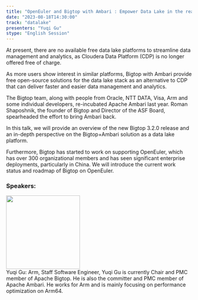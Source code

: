 ```yaml
---
title: "OpenEuler and Bigtop with Ambari : Empower Data Lake in the real world"
date: "2023-08-18T14:30:00" 
track: "datalake"
presenters: "Yuqi Gu"
stype: "English Session"
---
```

At present, there are no available free data lake platforms to streamline data management and analytics, as Cloudera Data Platform (CDP) is no longer offered free of charge.

As more users show interest in similar platforms, Bigtop with Ambari provide free open-source solutions for the data lake stack as an alternative to CDP that can deliver faster and easier data management and analytics.

The Bigtop team, along with people from Oracle, NTT DATA, Visa, Arm and some individual developers, re-incubated Apache Ambari last year. Roman Shaposhnik, the founder of Bigtop and Director of the ASF Board, spearheaded the effort to bring Ambari back.

In this talk, we will provide an overview of the new Bigtop 3.2.0 release and an in-depth perspective on the Bigtop+Ambari solution as a data lake platform. 

Furthermore, Bigtop has started to work on supporting OpenEuler, which has over 300 organizational members and has seen significant enterprise deployments, particularly in China. We will introduce the current work status and roadmap of Bigtop on OpenEuler.
 ### Speakers: 
 <img src="https://img.bagevent.com/resource/20230518/1049326580.png" width="200" /><br>Yuqi Gu: Arm, Staff Software Engineer, Yuqi Gu is currently Chair and PMC member of Apache Bigtop. He is also the committer and PMC member of Apache Ambari.  He works for Arm and is mainly focusing on performance optimization on Arm64.
 <br><br>